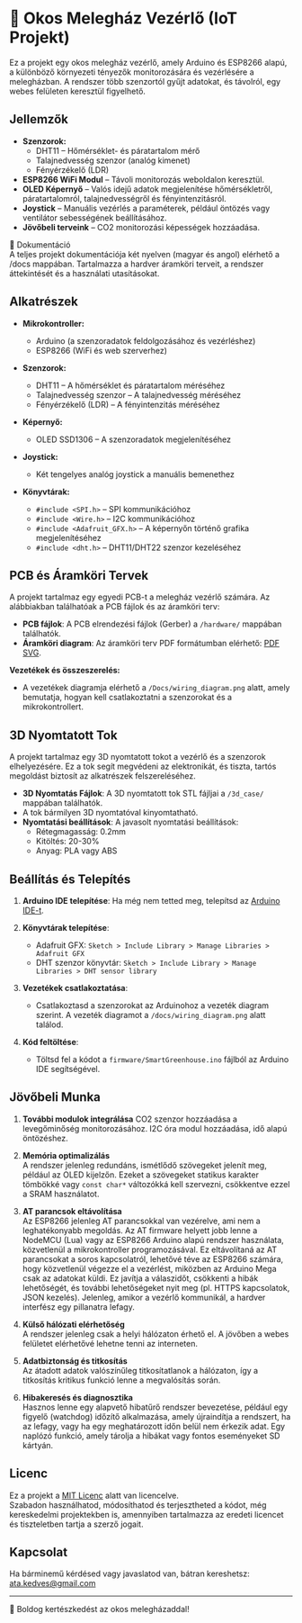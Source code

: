 # 🌱 Okos Melegház Vezérlő (IoT Projekt)

Ez a projekt egy okos melegház vezérlő, amely Arduino és ESP8266 alapú, a különböző környezeti tényezők monitorozására és vezérlésére a melegházban. A rendszer több szenzortól gyűjt adatokat, és távolról, egy webes felületen keresztül figyelhető.

## Jellemzők
- **Szenzorok:**
  - DHT11 – Hőmérséklet- és páratartalom mérő
  - Talajnedvesség szenzor (analóg kimenet)
  - Fényérzékelő (LDR)
- **ESP8266 WiFi Modul** – Távoli monitorozás weboldalon keresztül.
- **OLED Képernyő** – Valós idejű adatok megjelenítése hőmérsékletről, páratartalomról, talajnedvességről és fényintenzitásról.
- **Joystick** – Manuális vezérlés a paraméterek, például öntözés vagy ventilátor sebességének beállításához.
- **Jövőbeli terveink** – CO2 monitorozási képességek hozzáadása.

📄 Dokumentáció  
A teljes projekt dokumentációja két nyelven (magyar és angol) elérhető a /docs mappában. Tartalmazza a hardver áramköri terveit, a rendszer áttekintését és a használati utasításokat.

## Alkatrészek
- **Mikrokontroller:**
  - Arduino (a szenzoradatok feldolgozásához és vezérléshez)
  - ESP8266 (WiFi és web szerverhez)

- **Szenzorok:**
  - DHT11 – A hőmérséklet és páratartalom méréséhez
  - Talajnedvesség szenzor – A talajnedvesség méréséhez
  - Fényérzékelő (LDR) – A fényintenzitás méréséhez

- **Képernyő:**
  - OLED SSD1306 – A szenzoradatok megjelenítéséhez

- **Joystick:**
  - Két tengelyes analóg joystick a manuális bemenethez

- **Könyvtárak:**
  - `#include <SPI.h>` – SPI kommunikációhoz
  - `#include <Wire.h>` – I2C kommunikációhoz
  - `#include <Adafruit_GFX.h>` – A képernyőn történő grafika megjelenítéséhez
  - `#include <dht.h>` – DHT11/DHT22 szenzor kezeléséhez

## PCB és Áramköri Tervek
A projekt tartalmaz egy egyedi PCB-t a melegház vezérlő számára. Az alábbiakban találhatóak a PCB fájlok és az áramköri terv:
- **PCB fájlok**: A PCB elrendezési fájlok (Gerber) a `/hardware/` mappában találhatók.
- **Áramköri diagram**: Az áramköri terv PDF formátumban elérhető: [PDF](docs/schematic.pdf) [SVG](Schematic.svg).

**Vezetékek és összeszerelés:**
- A vezetékek diagramja elérhető a `/Docs/wiring_diagram.png` alatt, amely bemutatja, hogyan kell csatlakoztatni a szenzorokat és a mikrokontrollert.

## 3D Nyomtatott Tok
A projekt tartalmaz egy 3D nyomtatott tokot a vezérlő és a szenzorok elhelyezésére. Ez a tok segít megvédeni az elektronikát, és tiszta, tartós megoldást biztosít az alkatrészek felszereléséhez.

- **3D Nyomtatás Fájlok**: A 3D nyomtatott tok STL fájljai a `/3d_case/` mappában találhatók.
- A tok bármilyen 3D nyomtatóval kinyomtatható.
- **Nyomtatási beállítások**: A javasolt nyomtatási beállítások:
  - Rétegmagasság: 0.2mm
  - Kitöltés: 20-30%
  - Anyag: PLA vagy ABS

## Beállítás és Telepítés
1. **Arduino IDE telepítése**: Ha még nem tetted meg, telepítsd az [Arduino IDE-t](https://www.arduino.cc/en/software).
2. **Könyvtárak telepítése**: 
   - Adafruit GFX: `Sketch > Include Library > Manage Libraries > Adafruit GFX`
   - DHT szenzor könyvtár: `Sketch > Include Library > Manage Libraries > DHT sensor library`
   
3. **Vezetékek csatlakoztatása**:
   - Csatlakoztasd a szenzorokat az Arduinohoz a vezeték diagram szerint. A vezeték diagramot a `/docs/wiring_diagram.png` alatt találod.

4. **Kód feltöltése**:
   - Töltsd fel a kódot a `firmware/SmartGreenhouse.ino` fájlból az Arduino IDE segítségével.

## Jövőbeli Munka
1. **További modulok integrálása**
   CO2 szenzor hozzáadása a levegőminőség monitorozásához.
   I2C óra modul hozzáadása, idő alapú öntözéshez.

2. **Memória optimalizálás**  
   A rendszer jelenleg redundáns, ismétlődő szövegeket jelenít meg, például az OLED kijelzőn. Ezeket a szövegeket statikus karakter tömbökké vagy `const char*` változókká kell szervezni, csökkentve ezzel a SRAM használatot.

3. **AT parancsok eltávolítása**  
   Az ESP8266 jelenleg AT parancsokkal van vezérelve, ami nem a leghatékonyabb megoldás. Az AT firmware helyett jobb lenne a NodeMCU (Lua) vagy az ESP8266 Arduino alapú rendszer használata, közvetlenül a mikrokontroller programozásával. Ez eltávolítaná az AT parancsokat a soros kapcsolatról, lehetővé téve az ESP8266 számára, hogy közvetlenül végezze el a vezérlést, miközben az Arduino Mega csak az adatokat küldi. Ez javítja a válaszidőt, csökkenti a hibák lehetőségét, és további lehetőségeket nyit meg (pl. HTTPS kapcsolatok, JSON kezelés). Jelenleg, amikor a vezérlő kommunikál, a hardver interfész egy pillanatra lefagy.

4. **Külső hálózati elérhetőség**  
   A rendszer jelenleg csak a helyi hálózaton érhető el. A jövőben a webes felületet elérhetővé lehetne tenni az interneten.

5. **Adatbiztonság és titkosítás**  
   Az átadott adatok valószínűleg titkosítatlanok a hálózaton, így a titkosítás kritikus funkció lenne a megvalósítás során.

6. **Hibakeresés és diagnosztika**  
   Hasznos lenne egy alapvető hibatűrő rendszer bevezetése, például egy figyelő (watchdog) időzítő alkalmazása, amely újraindítja a rendszert, ha az lefagy, vagy ha egy meghatározott időn belül nem érkezik adat. Egy naplózó funkció, amely tárolja a hibákat vagy fontos eseményeket SD kártyán.

## Licenc
Ez a projekt a [MIT Licenc](LICENSE) alatt van licencelve.  
Szabadon használhatod, módosíthatod és terjesztheted a kódot, még kereskedelmi projektekben is, amennyiben tartalmazza az eredeti licencet és tiszteletben tartja a szerző jogait.

## Kapcsolat
Ha bárminemű kérdésed vagy javaslatod van, bátran kereshetsz:
ata.kedves@gmail.com

---

🌱 Boldog kertészkedést az okos melegházaddal!
